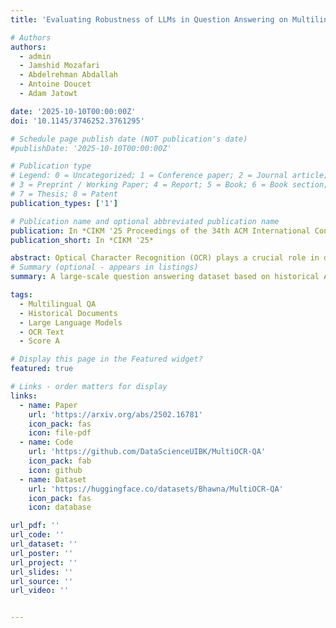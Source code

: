 ```yaml
---
title: 'Evaluating Robustness of LLMs in Question Answering on Multilingual Noisy OCR Data'

# Authors
authors:
  - admin
  - Jamshid Mozafari
  - Abdelrehman Abdallah
  - Antoine Doucet
  - Adam Jatowt

date: '2025-10-10T00:00:00Z'
doi: '10.1145/3746252.3761295'

# Schedule page publish date (NOT publication's date)
#publishDate: '2025-10-10T00:00:00Z'

# Publication type
# Legend: 0 = Uncategorized; 1 = Conference paper; 2 = Journal article;
# 3 = Preprint / Working Paper; 4 = Report; 5 = Book; 6 = Book section;
# 7 = Thesis; 8 = Patent
publication_types: ['1']

# Publication name and optional abbreviated publication name
publication: In *CIKM '25 Proceedings of the 34th ACM International Conference on Information and Knowledge Management*
publication_short: In *CIKM '25*

abstract: Optical Character Recognition (OCR) plays a crucial role in digitizing historical and multilingual documents, yet OCR errors - imperfect extraction of text, including character insertion, deletion, and substitution can significantly impact downstream tasks like question-answering (QA). In this work, we conduct a comprehensive analysis of how OCR-induced noise affects the performance of Multilingual QA Systems. To support this analysis, we introduce a multilingual QA dataset MultiOCR-QA, comprising 50K question-answer pairs across three languages, English, French, and German. The dataset is curated from OCR-ed historical documents, which include different levels and types of OCR noise. We then evaluate how different state-of-the-art Large Language Models (LLMs) perform under different error conditions, focusing on three major OCR error types. Our findings show that QA systems are highly prone to OCR-induced errors and perform poorly on noisy OCR text. By comparing model performance on clean versus noisy texts, we provide insights into the limitations of current approaches and emphasize the need for more noise-resilient QA systems in historical digitization contexts.
# Summary (optional - appears in listings)
summary: A large-scale question answering dataset based on historical American newspaper pages.

tags:
  - Multilingual QA
  - Historical Documents
  - Large Language Models
  - OCR Text
  - Score A

# Display this page in the Featured widget?
featured: true

# Links - order matters for display
links:
  - name: Paper
    url: 'https://arxiv.org/abs/2502.16781'
    icon_pack: fas
    icon: file-pdf
  - name: Code
    url: 'https://github.com/DataScienceUIBK/MultiOCR-QA'
    icon_pack: fab
    icon: github
  - name: Dataset
    url: 'https://huggingface.co/datasets/Bhawna/MultiOCR-QA'
    icon_pack: fas
    icon: database

url_pdf: ''
url_code: ''
url_dataset: ''
url_poster: ''
url_project: ''
url_slides: ''
url_source: ''
url_video: ''


---
```


